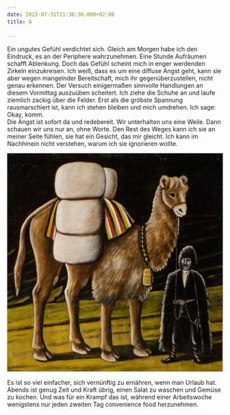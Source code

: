 ```yaml
---
date: 2022-07-31T21:36:36.000+02:00
title: A

---
```

Ein ungutes Gefühl verdichtet sich. Gleich am Morgen habe ich den Eindruck, es an der Periphere wahrzunehmen. Eine Stunde Aufräumen schafft Ablenkung. Doch das Gefühl scheint mich in enger werdenden Zirkeln einzukreisen. Ich weiß, dass es um eine diffuse Angst geht, kann sie aber wegen mangelnder Bereitschaft, mich ihr gegenüberzustellen, nicht genau erkennen. Der Versuch einigermaßen sinnvolle Handlungen an diesem Vormittag auszuüben scheitert. Ich ziehe die Schuhe an und laufe ziemlich zackig über die Felder. Erst als die gröbste Spannung rausmarschiert ist, kann ich stehen bleiben und mich umdrehen. Ich sage: Okay, komm.  
Die Angst ist sofort da und redebereit. Wir unterhalten uns eine Weile. Dann schauen wir uns nur an, ohne Worte. Den Rest des Weges kann ich sie an meiner Seite fühlen, sie hat ein Gesicht, das mir gleicht. Ich kann im Nachhinein nicht verstehen, warum ich sie ignorieren wollte.

![](/uploads/kamel.jpg)

Es ist so viel einfacher, sich vernünftig zu ernähren, wenn man Urlaub hat. Abends ist genug Zeit und Kraft übrig, einen Salat zu waschen und Gemüse zu kochen. Und was für ein Krampf das ist, während einer Arbeitswoche wenigstens nur jeden zweiten Tag convenience food herzunehmen. 
